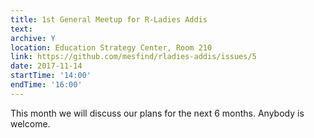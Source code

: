 ```yaml
---
title: 1st General Meetup for R-Ladies Addis
text: 
archive: Y
location: Education Strategy Center, Room 210
link: https://github.com/mesfind/rladies-addis/issues/5
date: 2017-11-14
startTime: '14:00'
endTime: '16:00'
---
```

This month we will discuss our plans for the next 6 months. Anybody is welcome.
